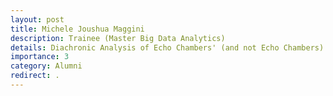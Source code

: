 ```yaml
---
layout: post
title: Michele Joushua Maggini
description: Trainee (Master Big Data Analytics)
details: Diachronic Analysis of Echo Chambers' (and not Echo Chambers) Discussions
importance: 3
category: Alumni
redirect: .
---
```

